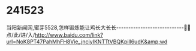 # 241523
当阳新闻网,蜜芽5528,怎样锻炼能让鸡长大长长----------------------------🤫🤫点/此/进/入/http://www.baidu.com/link?url=NoK8PT47PahMhFH8Vie_jnciyIKNTTtVBQKpill6udK&amp;wd
